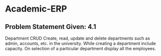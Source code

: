 # Academic-ERP

## Problem Statement Given: 4.1

Department CRUD Create, read, update and delete departments such as admin, accounts, etc. in the university. While creating a department include capacity. On selection of a particular department display all the employees.
